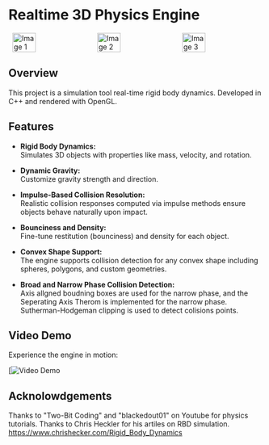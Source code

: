 # Realtime 3D Physics Engine

<div style="display: flex; justify-content: space-around;">
  <img src="https://github.com/user-attachments/assets/26add229-bdab-4f4f-baab-092169b9dd7f" style="width: 30%;" alt="Image 1" />
  <img src="https://github.com/user-attachments/assets/f1f3a720-3e13-48c1-9373-dfe694f22643" style="width: 30%;" alt="Image 2" />
  <img src="https://github.com/user-attachments/assets/0bf08a96-a131-4997-9439-69bed432c903" style="width: 30%;" alt="Image 3" />
</div>


## Overview

This project is a simulation tool real-time rigid body dynamics. Developed in C++ and rendered with OpenGL.

## Features

- **Rigid Body Dynamics:**  
  Simulates 3D objects with properties like mass, velocity, and rotation.

- **Dynamic Gravity:**  
  Customize gravity strength and direction.

- **Impulse-Based Collision Resolution:**  
  Realistic collision responses computed via impulse methods ensure objects behave naturally upon impact.

- **Bounciness and Density:**  
  Fine-tune restitution (bounciness) and density for each object.

- **Convex Shape Support:**  
  The engine supports collision detection for any convex shape including spheres, polygons, and custom geometries.

- **Broad and Narrow Phase Collision Detection:**  
  Axis allgned boudning boxes are used for the narrow phase, and the Seperating Axis Therom is implemented for the narrow phase. Sutherman-Hodgeman clipping is used to detect colisions points.

## Video Demo

Experience the engine in motion:

[![Video Demo]((https://www.youtube.com/watch?v=YO55TEJMftM))  

## Acknolowdgements

Thanks to "Two-Bit Coding" and "blackedout01" on Youtube for physics tutorials.
Thanks to Chris Heckler for his artiles on RBD simulation. https://www.chrishecker.com/Rigid_Body_Dynamics 

